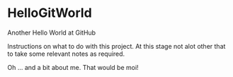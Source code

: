 # HelloGitWorld
Another Hello World at GitHub

Instructions on what to do with this project.
At this stage not alot other that to take some relevant notes as required.

Oh ... and a bit about me. That would be moi!

